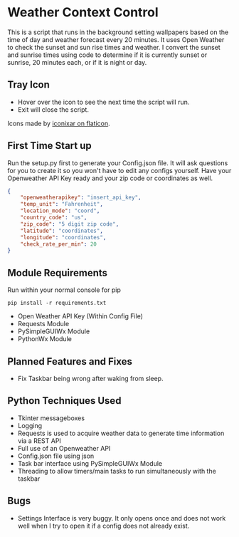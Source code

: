 # Weather Context Control

This is a script that runs in the background setting wallpapers based on the time of day and weather forecast every 20 minutes.
It uses Open Weather to check the sunset and sun rise times and weather. I convert the sunset and sunrise times using code to determine if it is currently sunset or sunrise, 20 minutes each, or if it is night or day.

## Tray Icon

* Hover over the icon to see the next time the script will run.
* Exit will close the script.

Icons made by [iconixar on flaticon](https://www.flaticon.com/authors/iconixar").

## First Time Start up

Run the setup.py first to generate your Config.json file.
It will ask questions for you to create it so you won't have to edit any configs yourself.
Have your Openweather API Key ready and your zip code or coordinates as well.

```json
{
    "openweatherapikey": "insert_api_key",
    "temp_unit": "Fahrenheit",
    "location_mode": "coord",
    "country_code": "us",
    "zip_code": "5 digit zip code",
    "latitude": "coordinates",
    "longitude": "coordinates",
    "check_rate_per_min": 20
}
```

## Module Requirements

Run within your normal console for pip

```git
pip install -r requirements.txt
```

* Open Weather API Key (Within Config File)
* Requests Module
* PySimpleGUIWx Module
* PythonWx Module

## Planned Features and Fixes

* Fix Taskbar being wrong after waking from sleep.

## Python Techniques Used

* Tkinter messageboxes
* Logging
* Requests is used to acquire weather data to generate time information via a REST API
* Full use of an Openweather API
* Config.json file using json
* Task bar interface using PySimpleGUIWx Module
* Threading to allow timers/main tasks to run simultaneously with the taskbar

## Bugs

* Settings Interface is very buggy. It only opens once and does not work well when I try to open it if a config does
not already exist.
